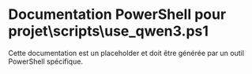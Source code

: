 # Documentation PowerShell pour projet\scripts\use_qwen3.ps1

Cette documentation est un placeholder et doit être générée par un outil PowerShell spécifique.
